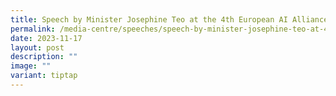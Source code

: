 ```yaml
---
title: Speech by Minister Josephine Teo at the 4th European AI Alliance Assembly
permalink: /media-centre/speeches/speech-by-minister-josephine-teo-at-4th-european-ai-alliance-assembly/
date: 2023-11-17
layout: post
description: ""
image: ""
variant: tiptap
---
```

